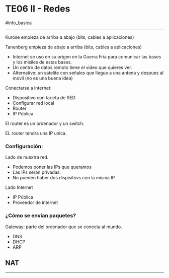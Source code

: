 # TE06 II - Redes

#info_basica 

---

Kurose empieza de arriba a abajo (bits, cables a aplicaciones)

Tanenberg empieza de abajo a arriba (bits, cables a aplicaciones)

- Internet se uso en su origen en la Guerra Fría para comunicar las bases y los misiles de estas bases.
- Un centro de datos remoto tiene el video que quieres ver.
- Alternative: un satelite con señales que llegue a una antena y despues al movil (no es una buena idea)

Conectarse a internet:

- Dispositivo con tarjeta de RED
- Configurar red local
- Router
- IP Pública

El router es un ordenador y un switch. 

EL router tendra una IP unica. 

### Configuración:

Lado de nuextra red.

- Podemos poner las IPs que queramos
- Las IPs serán privadas.
- No pueden haber dos dispisitovs con la misma IP

Lado Internet

- IP Pública
- Proveedor de internet

### ¿Cómo se envían paquetes?

Gateway: parte del ordenador que se conecta al mundo. 

- DNS
- DHCP
- ARP

## NAT

---
